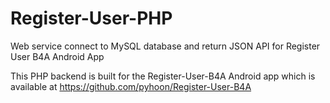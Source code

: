 # Register-User-PHP
Web service connect to MySQL database and return JSON API for Register User B4A Android App

This PHP backend is built for the Register-User-B4A Android app which is available at https://github.com/pyhoon/Register-User-B4A
